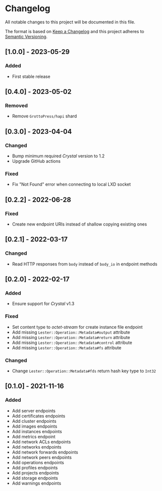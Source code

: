 # Changelog

All notable changes to this project will be documented in this file.

The format is based on [Keep a Changelog](http://keepachangelog.com/en/1.0.0/)
and this project adheres to [Semantic Versioning](http://semver.org/spec/v2.0.0.html).

## [1.0.0] - 2023-05-29

### Added
- First stable release

## [0.4.0] - 2023-05-02

### Removed
- Remove `GrottoPress/hapi` shard

## [0.3.0] - 2023-04-04

### Changed
- Bump minimum required *Crystal* version to 1.2
- Upgrade GitHub actions

### Fixed
- Fix "Not Found" error when connecting to local LXD socket

## [0.2.2] - 2022-06-28

### Fixed
- Create new endpoint URIs instead of shallow copying existing ones

## [0.2.1] - 2022-03-17

### Changed
- Read HTTP responses from `body` instead of `body_io` in endpoint methods

## [0.2.0] - 2022-02-17

### Added
- Ensure support for *Crystal* v1.3

### Fixed
- Set content type to *octet-stream* for create instance file endpoint
- Add missing `Lester::Operation::Metadata#output` attribute
- Add missing `Lester::Operation::Metadata#return` attribute
- Add missing `Lester::Operation::Metadata#control` attribute
- Add missing `Lester::Operation::Metadata#fs` attribute

### Changed
- Change `Lester::Operation::Metadata#fds` return hash key type to `Int32`

## [0.1.0] - 2021-11-16

### Added
- Add server endpoints
- Add certificates endpoints
- Add cluster endpoints
- Add images endpoints
- Add instances endpoints
- Add metrics endpoint
- Add network ACLs endpoints
- Add networks endpoints
- Add network forwards endpoints
- Add network peers endpoints
- Add operations endpoints
- Add profiles endpoints
- Add projects endpoints
- Add storage endpoints
- Add warnings endpoints

